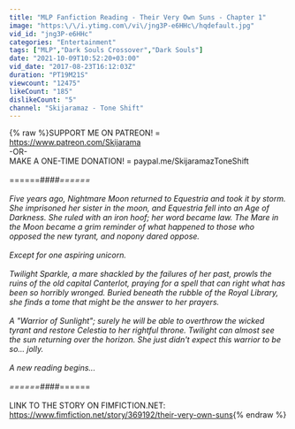 ```yaml
---
title: "MLP Fanfiction Reading - Their Very Own Suns - Chapter 1"
image: "https:\/\/i.ytimg.com\/vi\/jng3P-e6HHc\/hqdefault.jpg"
vid_id: "jng3P-e6HHc"
categories: "Entertainment"
tags: ["MLP","Dark Souls Crossover","Dark Souls"]
date: "2021-10-09T10:52:20+03:00"
vid_date: "2017-08-23T16:12:03Z"
duration: "PT19M21S"
viewcount: "12475"
likeCount: "185"
dislikeCount: "5"
channel: "Skijaramaz - Tone Shift"
---
```

{% raw %}SUPPORT ME ON PATREON! = <a rel="nofollow" target="blank" href="https://www.patreon.com/Skijarama">https://www.patreon.com/Skijarama</a><br />-OR-<br />MAKE A ONE-TIME DONATION! = paypal.me/SkijaramazToneShift<br /><br />======##*##======<br /><br />Five years ago, Nightmare Moon returned to Equestria and took it by storm. She imprisoned her sister in the moon, and Equestria fell into an Age of Darkness. She ruled with an iron hoof; her word became law. The Mare in the Moon became a grim reminder of what happened to those who opposed the new tyrant, and nopony dared oppose.<br /><br />Except for one aspiring unicorn.<br /><br />Twilight Sparkle, a mare shackled by the failures of her past, prowls the ruins of the old capital Canterlot, praying for a spell that can right what has been so horribly wronged. Buried beneath the rubble of the Royal Library, she finds a tome that might be the answer to her prayers.<br /><br />A &quot;Warrior of Sunlight&quot;; surely he will be able to overthrow the wicked tyrant and restore Celestia to her rightful throne. Twilight can almost see the sun returning over the horizon. She just didn't expect this warrior to be so... jolly.<br /><br />A new reading begins...<br /><br />======##*##======<br /><br />LINK TO THE STORY ON FIMFICTION.NET: <a rel="nofollow" target="blank" href="https://www.fimfiction.net/story/369192/their-very-own-suns">https://www.fimfiction.net/story/369192/their-very-own-suns</a>{% endraw %}
